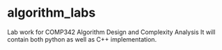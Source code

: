 # algorithm_labs
Lab work for COMP342 Algorithm Design and Complexity Analysis
It will contain both python as well as C++ implementation.
